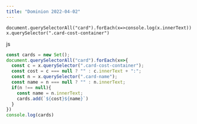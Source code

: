 ```yaml
---
title: "Dominion 2022-04-02"
---
```


`document.querySelectorAll("card").forEach(x=>console.log(x.innerText))`
`x.querySelector(".card-cost-container")`

js

```javascript
const cards = new Set();
document.querySelectorAll("card").forEach(x=>{
  const c = x.querySelector(".card-cost-container");
  const cost = c === null ? "" : c.innerText + ":";
  const n = x.querySelector(".card-name");
  const name = n === null ? "" : n.innerText;
  if(n !== null){
    const name = n.innerText;
    cards.add(`${cost}${name}`)
  }
})
console.log(cards)
```

